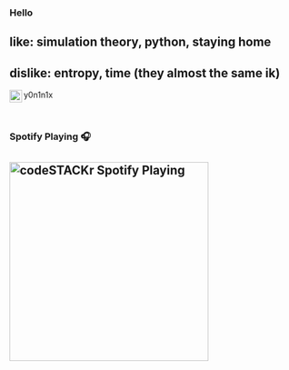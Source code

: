 ### Hello
## like: simulation theory, python, staying home
## dislike: entropy, time (they almost the same ik)

y0n1n1x
<img align="left" alt="y0n1n1x | Instagram" width="22px" src="https://cdn.jsdelivr.net/npm/simple-icons@v3/icons/instagram.svg" />

<br />

### Spotify Playing 🎧

[<img src="https://now-playing-codestackr.vercel.app/api/spotify-playing" alt="codeSTACKr Spotify Playing" width="350" />](https://open.spotify.com/album/6fQElzBNTiEMGdIeY0hy5l?highlight=spotify:track:3ZE3wv8V3w2T2f7nOCjV0N)
---

